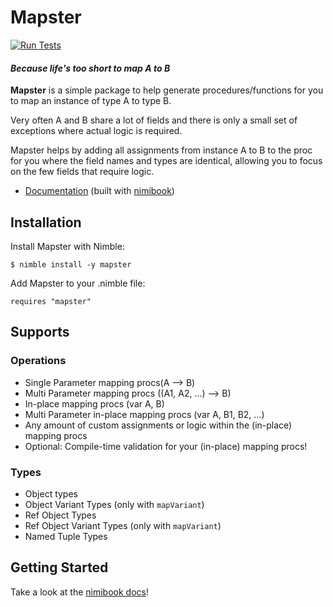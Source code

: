 # Mapster
[![Run Tests](https://github.com/PhilippMDoerner/mapster/actions/workflows/tests.yml/badge.svg)](https://github.com/PhilippMDoerner/mapster/actions/workflows/tests.yml)
#### _Because life's too short to map A to B_
**Mapster** is a simple package to help generate procedures/functions for you to map an instance of type A to type B.

Very often A and B share a lot of fields and there is only a small set of exceptions where actual logic is required.

Mapster helps by adding all assignments from instance A to B to the proc for you where the field names and types are identical, allowing you to focus on the few fields that require logic.

- [Documentation](https://philippmdoerner.github.io/mapster/index.html) (built with [nimibook](https://github.com/pietroppeter/nimibook))

## Installation

Install Mapster with Nimble:

    $ nimble install -y mapster

Add Mapster to your .nimble file:

    requires "mapster"


## Supports
### Operations
- Single Parameter mapping procs(A --> B)
- Multi Parameter mapping procs ((A1, A2, ...) --> B)
- In-place mapping procs (var A, B)
- Multi Parameter in-place mapping procs (var A, B1, B2, ...)
- Any amount of custom assignments or logic within the (in-place) mapping procs
- Optional: Compile-time validation for your (in-place) mapping procs!

### Types
- Object types
- Object Variant Types (only with `mapVariant`)
- Ref Object Types
- Ref Object Variant Types (only with `mapVariant`)
- Named Tuple Types

## Getting Started
Take a look at the [nimibook docs](https://philippmdoerner.github.io/mapster/basicUseage.html)!